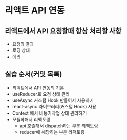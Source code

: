 # 리액트 API 연동
## 리액트에서 API 요청할때 항상 처리할 사항
- 요청의 결과
- 로딩 상태
- 에러

## 실습 순서(커밋 목록)
- 리액트에서 API 연동의 기본
- useReducer로 요청 상태 관리
- useAsync 커스텀 Hook 만들어서 사용하기
- react-async 라이브러리(커스텀 Hook) 사용
- Context 에서 비동기작업 상태 관리하기
- 모듈화해서 리팩토링
  - api 호출해서 dispatch하는 부분 리팩토링
  - reducer에 해당하는 부분 리팩토링